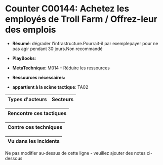 # Counter C00144: Achetez les employés de Troll Farm / Offrez-leur des emplois

* **Résumé**: dégrader l'infrastructure.Pourrait-il par exemplepayer pour ne pas agir pendant 30 jours.Non recommandé

* **PlayBooks**:

* **MetaTechnique**: M014 - Réduire les ressources

* **Ressources nécessaires:**

* **appartient à la scène tactique**: TA02


|Types d'acteurs |Secteurs |
|----------- |------- |



|Rencontre ces tactiques |
|---------------------- |



|Contre ces techniques |
|------------------------- |



|Vu dans les incidents |
|----------------- |


Ne pas modifier au-dessus de cette ligne - veuillez ajouter des notes ci-dessous
